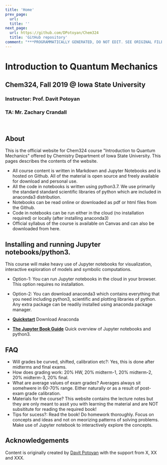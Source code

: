 ```yaml
---
title: 'Home'
prev_page:
  url: 
  title: ''
next_page:
  url: https://github.com/DPotoyan/Chem324
  title: 'GitHub repository'
comment: "***PROGRAMMATICALLY GENERATED, DO NOT EDIT. SEE ORIGINAL FILES IN /content***"
---
```

# Introduction to Quantum Mechanics
## Chem324, Fall 2019 @ Iowa State University
### Instructor: Prof. Davit Potoyan
### TA: Mr. Zachary Crandall
<br>

## About 

This is the official website for Chem324 course "Introduction to Quantum Mechanics" offered by Chemistry Department of Iowa State University.
This pages describes the contents of the website.
* All course content is written in Markdown and Jupyter Notebooks and is hosted on Github.
All of the material is open source and freely available for download and personal use.  
* All the code in notebooks is written using python3.7. We use primarily the standard standard scientific libraries of python which are included in anaconda3 distribution.
* Notebooks can be read online or downloaded as pdf or html files from the Github.
* Code in notebooks can be run either in the cloud (no installation required) or locally (after installing anaconda3)
* Official syllabus of the course is available  on Canvas and can also be downloaded from here.  


## Installing and running Jupyter notebooks/python3.

This course will make heavy use of Jupyter notebooks for visualization, interactive exploration of models and symbolic computations.

* Option-1: You can run Jupyter notebooks in the cloud in your browser. This option requires no installation.
* Option-2: You can download anaconda3 which contains everything that you need including python3, scientific and plotting libraries of python. Any extra package can be readily installed using anaconda package manager.

* **[Quickstart](features/features)** Download Anaconda

* **[The Jupyter Book Guide](guide/01_overview)** Quick overview of Jupyter notebooks and python3.

## FAQ  

* Will grades be curved, shifted, calibration etc?: Yes, this is done after midterms and final exams.
* How does grading work: 20% HW, 20% midterm-1, 20% midterm-2, 20% midterm-3, 20% final.  
* What are average values of exam grades? Averages always sit somehwere in 60-70% range. Either naturally or as a result of post-exam grade calibration.
* Materials for the course? This website contains the lecture notes but they are only meant to assit you with learning the material and are NOT subsititute for reading the required book!
* Tips for sucess?: Read the book! Do homework thoroughly. Focus on concepts and ideas and not on meorizing patterns of solving problems. Make use of Jupyter notebook to interactively explore the concepts.  

## Acknowledgements

Content is originally created by [Davit Potoyan] with the support from X, XX and XXX.  

[Davit Potoyan]: https://group.chem.iastate.edu/Potoyan/
#
